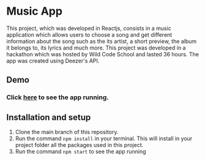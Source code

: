 # Music App

This project, which was developed in Reactjs, consists in a music application which allows users to choose a song and get different information about the song such as the its artist, a short preview, the album it belongs to, its lyrics and much more. This project was developed in a hackathon which was hosted by Wild Code School and lasted 36 hours. The app was created using Deezer's API.
## Demo

### Click [here](https://susanaalvarezzuluaga.github.io/music-app/) to see the app running.

## Installation and setup

1. Clone the main branch of this repository.
2. Run the command `npm install` in your terminal. This will install in your project folder all the packages used in this project.
3. Run the command `npm start` to see the app running
